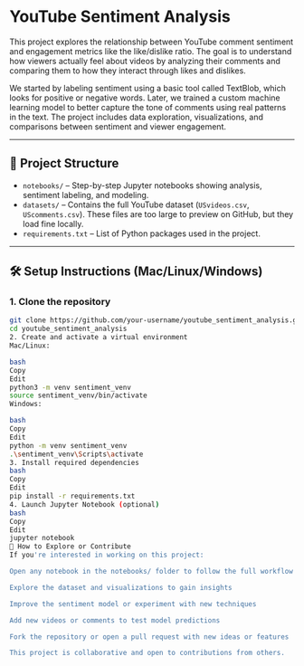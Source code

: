 # YouTube Sentiment Analysis

This project explores the relationship between YouTube comment sentiment and engagement metrics like the like/dislike ratio. The goal is to understand how viewers actually feel about videos by analyzing their comments and comparing them to how they interact through likes and dislikes.

We started by labeling sentiment using a basic tool called TextBlob, which looks for positive or negative words. Later, we trained a custom machine learning model to better capture the tone of comments using real patterns in the text. The project includes data exploration, visualizations, and comparisons between sentiment and viewer engagement.

---

## 📁 Project Structure

- `notebooks/` – Step-by-step Jupyter notebooks showing analysis, sentiment labeling, and modeling.
- `datasets/` – Contains the full YouTube dataset (`USvideos.csv`, `UScomments.csv`). These files are too large to preview on GitHub, but they load fine locally.
- `requirements.txt` – List of Python packages used in the project.

---

## 🛠️ Setup Instructions (Mac/Linux/Windows)

### 1. Clone the repository

```bash
git clone https://github.com/your-username/youtube_sentiment_analysis.git
cd youtube_sentiment_analysis
2. Create and activate a virtual environment
Mac/Linux:

bash
Copy
Edit
python3 -m venv sentiment_venv
source sentiment_venv/bin/activate
Windows:

bash
Copy
Edit
python -m venv sentiment_venv
.\sentiment_venv\Scripts\activate
3. Install required dependencies
bash
Copy
Edit
pip install -r requirements.txt
4. Launch Jupyter Notebook (optional)
bash
Copy
Edit
jupyter notebook
🚀 How to Explore or Contribute
If you're interested in working on this project:

Open any notebook in the notebooks/ folder to follow the full workflow

Explore the dataset and visualizations to gain insights

Improve the sentiment model or experiment with new techniques

Add new videos or comments to test model predictions

Fork the repository or open a pull request with new ideas or features

This project is collaborative and open to contributions from others.